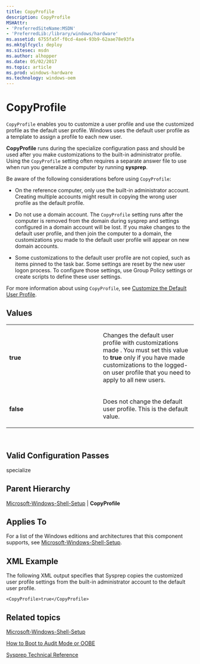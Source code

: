 ```yaml
---
title: CopyProfile
description: CopyProfile
MSHAttr:
- 'PreferredSiteName:MSDN'
- 'PreferredLib:/library/windows/hardware'
ms.assetid: 6755fa5f-f0cd-4ae4-93b9-62aae78e93fa
ms.mktglfcycl: deploy
ms.sitesec: msdn
ms.author: alhopper
ms.date: 05/02/2017
ms.topic: article
ms.prod: windows-hardware
ms.technology: windows-oem
---
```


# CopyProfile


`CopyProfile` enables you to customize a user profile and use the customized profile as the default user profile. Windows uses the default user profile as a template to assign a profile to each new user.

**CopyProfile** runs during the specialize configuration pass and should be used after you make customizations to the built-in administrator profile. Using the `CopyProfile` setting often requires a separate answer file to use when run you generalize a computer by running **sysprep**.

Be aware of the following considerations before using `CopyProfile`:

-   On the reference computer, only use the built-in administrator account. Creating multiple accounts might result in copying the wrong user profile as the default profile.

-   Do not use a domain account. The `CopyProfile` setting runs after the computer is removed from the domain during sysprep and settings configured in a domain account will be lost. If you make changes to the default user profile, and then join the computer to a domain, the customizations you made to the default user profile will appear on new domain accounts.

-   Some customizations to the default user profile are not copied, such as items pinned to the task bar. Some settings are reset by the new user logon process. To configure those settings, use Group Policy settings or create scripts to define these user settings.

For more information about using `CopyProfile`, see [Customize the Default User Profile](http://go.microsoft.com/fwlink/p/?linkid=238122).

## Values


<table>
<colgroup>
<col width="50%" />
<col width="50%" />
</colgroup>
<tbody>
<tr class="odd">
<td><p><strong>true</strong></p></td>
<td><p>Changes the default user profile with customizations made . You must set this value to <strong>true</strong> only if you have made customizations to the logged-on user profile that you need to apply to all new users.</p></td>
</tr>
<tr class="even">
<td><p><strong>false</strong></p></td>
<td><p>Does not change the default user profile. This is the default value.</p></td>
</tr>
</tbody>
</table>

 

## Valid Configuration Passes


specialize

## Parent Hierarchy


[Microsoft-Windows-Shell-Setup](microsoft-windows-shell-setup.md) | **CopyProfile**

## Applies To


For a list of the Windows editions and architectures that this component supports, see [Microsoft-Windows-Shell-Setup](microsoft-windows-shell-setup.md).

## XML Example


The following XML output specifies that Sysprep copies the customized user profile settings from the built-in administrator account to the default user profile.

``` syntax
<CopyProfile>true</CopyProfile>
```

## Related topics


[Microsoft-Windows-Shell-Setup](microsoft-windows-shell-setup.md)

[How to Boot to Audit Mode or OOBE](http://go.microsoft.com/fwlink/p/?linkid=231389)

[Sysprep Technical Reference](http://go.microsoft.com/fwlink/?LinkId=214573)

 

 







